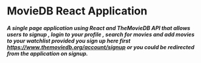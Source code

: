 <h1>MovieDB React Application</h1>
<h5>A single page application using React and TheMovieDB API that allows users to signup , login to your profile , search for movies and add movies to your watchlist provided you sign up here first <a href="https://www.themoviedb.org/account/signup"/>https://www.themoviedb.org/account/signup</a> or you could be redirected from the application on signup.</h5> 
